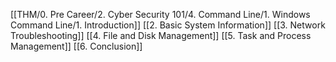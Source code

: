 [[THM/0. Pre Career/2. Cyber Security 101/4. Command Line/1. Windows Command Line/1. Introduction]]
[[2. Basic System Information]]
[[3. Network Troubleshooting]]
[[4. File and Disk Management]]
[[5. Task and Process Management]]
[[6. Conclusion]]
